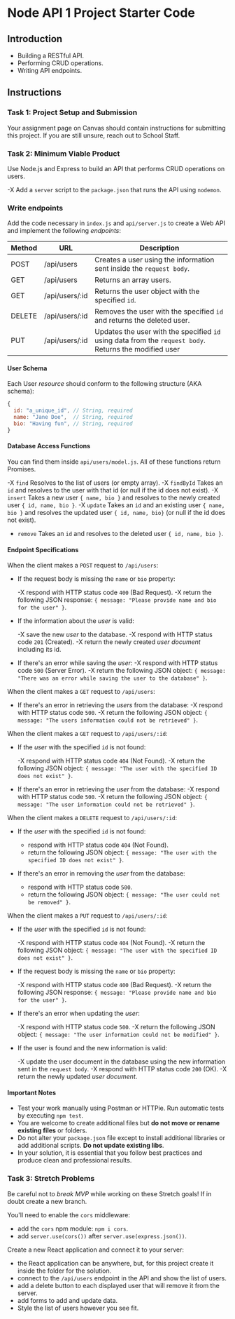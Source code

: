 # Node API 1 Project Starter Code

## Introduction

- Building a RESTful API.
- Performing CRUD operations.
- Writing API endpoints.

## Instructions

### Task 1: Project Setup and Submission

Your assignment page on Canvas should contain instructions for submitting this project. If you are still unsure, reach out to School Staff.

### Task 2: Minimum Viable Product

Use Node.js and Express to build an API that performs CRUD operations on users.

-X Add a `server` script to the `package.json` that runs the API using `nodemon`.

### Write endpoints

Add the code necessary in `index.js` and `api/server.js` to create a Web API and implement the following _endpoints_:

| Method | URL            | Description                                                                                            |
| ------ | -------------- | ------------------------------------------------------------------------------------------------------ |
| POST   | /api/users     | Creates a user using the information sent inside the `request body`.                                   |
| GET    | /api/users     | Returns an array users.                                                                                |
| GET    | /api/users/:id | Returns the user object with the specified `id`.                                                       |
| DELETE | /api/users/:id | Removes the user with the specified `id` and returns the deleted user.                                 |
| PUT    | /api/users/:id | Updates the user with the specified `id` using data from the `request body`. Returns the modified user |

#### User Schema

Each User _resource_ should conform to the following structure (AKA schema):

```js
{
  id: "a_unique_id", // String, required
  name: "Jane Doe",  // String, required
  bio: "Having fun", // String, required
}
```

#### Database Access Functions

You can find them inside `api/users/model.js`. All of these functions return Promises.

-X `find` Resolves to the list of users (or empty array).
-X `findById` Takes an `id` and resolves to the user with that id (or null if the id does not exist).
-X `insert` Takes a new user `{ name, bio }` and resolves to the newly created user `{ id, name, bio }`.
-X `update` Takes an `id` and an existing user `{ name, bio }` and resolves the updated user `{ id, name, bio}` (or null if the id does not exist).
- `remove` Takes an `id`  and resolves to the deleted user `{ id, name, bio }`.

#### Endpoint Specifications

When the client makes a `POST` request to `/api/users`:

- If the request body is missing the `name` or `bio` property:

  -X respond with HTTP status code `400` (Bad Request).
  -X return the following JSON response: `{ message: "Please provide name and bio for the user" }`.

- If the information about the _user_ is valid:

  -X save the new _user_ to the database.
  -X respond with HTTP status code `201` (Created).
  -X return the newly created _user document_ including its id.

- If there's an error while saving the _user_:
  -X respond with HTTP status code `500` (Server Error).
  -X return the following JSON object: `{ message: "There was an error while saving the user to the database" }`.

When the client makes a `GET` request to `/api/users`:

- If there's an error in retrieving the _users_ from the database:
  -X respond with HTTP status code `500`.
  -X return the following JSON object: `{ message: "The users information could not be retrieved" }`.

When the client makes a `GET` request to `/api/users/:id`:

- If the _user_ with the specified `id` is not found:

  -X respond with HTTP status code `404` (Not Found).
  -X return the following JSON object: `{ message: "The user with the specified ID does not exist" }`.

- If there's an error in retrieving the _user_ from the database:
  -X respond with HTTP status code `500`.
  -X return the following JSON object: `{ message: "The user information could not be retrieved" }`.

When the client makes a `DELETE` request to `/api/users/:id`:

- If the _user_ with the specified `id` is not found:

  - respond with HTTP status code `404` (Not Found).
  - return the following JSON object: `{ message: "The user with the specified ID does not exist" }`.

- If there's an error in removing the _user_ from the database:
  - respond with HTTP status code `500`.
  - return the following JSON object: `{ message: "The user could not be removed" }`.

When the client makes a `PUT` request to `/api/users/:id`:

- If the _user_ with the specified `id` is not found:

  -X respond with HTTP status code `404` (Not Found).
  -X return the following JSON object: `{ message: "The user with the specified ID does not exist" }`.

- If the request body is missing the `name` or `bio` property:

  -X respond with HTTP status code `400` (Bad Request).
  -X return the following JSON response: `{ message: "Please provide name and bio for the user" }`.

- If there's an error when updating the _user_:

  -X respond with HTTP status code `500`.
  -X return the following JSON object: `{ message: "The user information could not be modified" }`.

- If the user is found and the new information is valid:

  -X update the user document in the database using the new information sent in the `request body`.
  -X respond with HTTP status code `200` (OK).
  -X return the newly updated _user document_.

#### Important Notes

- Test your work manually using Postman or HTTPie. Run automatic tests by executing `npm test`.
- You are welcome to create additional files but **do not move or rename existing files** or folders.
- Do not alter your `package.json` file except to install additional libraries or add additional scripts. **Do not update existing libs**.
- In your solution, it is essential that you follow best practices and produce clean and professional results.

### Task 3: Stretch Problems

Be careful not to _break MVP_ while working on these Stretch goals! If in doubt create a new branch.

You'll need to enable the `cors` middleware:

- add the `cors` npm module: `npm i cors`.
- add `server.use(cors())` after `server.use(express.json())`.

Create a new React application and connect it to your server:

- the React application can be anywhere, but, for this project create it inside the folder for the solution.
- connect to the `/api/users` endpoint in the API and show the list of users.
- add a delete button to each displayed user that will remove it from the server.
- add forms to add and update data.
- Style the list of users however you see fit.
